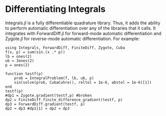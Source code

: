 # Differentiating Integrals

Integrals.jl is a fully differentiable quadrature library. Thus, it adds the
ability to perform automatic differentiation over any of the libraries that it
calls. It integrates with ForwardDiff.jl for forward-mode automatic differentiation
and Zygote.jl for reverse-mode automatic differentiation. For example:

```@example AD
using Integrals, ForwardDiff, FiniteDiff, Zygote, Cuba
f(x, p) = sum(sin.(x .* p))
lb = ones(2)
ub = 3ones(2)
p = ones(2)

function testf(p)
    prob = IntegralProblem(f, lb, ub, p)
    sin(solve(prob, CubaCuhre(), reltol = 1e-6, abstol = 1e-6)[1])
end
testf(p)
#dp1 = Zygote.gradient(testf,p) #broken
dp2 = FiniteDiff.finite_difference_gradient(testf, p)
dp3 = ForwardDiff.gradient(testf, p)
dp2 ≈ dp3 #dp1[1] ≈ dp2 ≈ dp3
```
